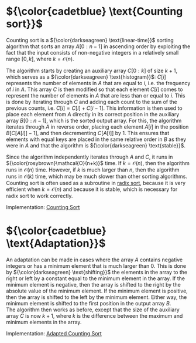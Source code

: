 # ${\color{cadetblue} \text{Counting sort}}$

Counting sort is a ${\color{darkseagreen} \text{linear-time}}$ sorting algorithm that sorts an array $A[0:n-1]$ in ascending order by exploiting the fact that the input consists of non-negative integers in a relatively small range $[0, k]$, where $k = \mathcal{O}(n)$.

The algorithm starts by creating an auxiliary array $C[0:k]$ of size $k+1$, which serves as a ${\color{darkseagreen} \text{histogram}}$: $C[i]$ represents the number of elements in $A$ that are equal to $i$, i.e. the frequency of $i$ in $A$. This array $C$ is then modified so that each element $C[i]$ comes to represent the number of elements in $A$ that are less than or equal to $i$. This is done by iterating through $C$ and adding each count to the sum of the previous counts, i.e. $C[i] = C[i] + C[i-1]$. This information is then used to place each element from $A$ directly in its correct position in the auxiliary array $B[0:n-1]$, which is the sorted output array. For this, the algorithm iterates through $A$ in reverse order, placing each element $A[i]$ in the position $B[C[A[i]]-1]$, and then decrementing $C[A[i]]$ by 1. This ensures that elements with equal keys are placed in the same relative order in $B$ as they were in $A$ and that the algorithm is ${\color{darkseagreen} \text{stable}}$.

Since the algorithm independently iterates through $A$ and $C$, it runs in ${\color{rosybrown}\mathcal{O}(n+k)}$ time. If $k = \mathcal{O}(n)$, then the algorithm runs in $\mathcal{O}(n)$ time. However, if $k$ is much larger than $n$, then the algorithm runs in $\mathcal{O}(k)$ time, which may be much slower than other sorting algorithms. Counting sort is often used as a subroutine in [radix sort](https://github.com/pl3onasm/CLRS/tree/main/algorithms/sorting/radix-sort), because it is very efficient when $k = \mathcal{O}(n)$ and because it is stable, which is necessary for radix sort to work correctly.

Implementation: [Counting Sort](https://github.com/pl3onasm/CLRS/blob/main/algorithms/sorting/counting-sort/countingsort-1.c)

# ${\color{cadetblue} \text{Adaptation}}$
An adaptation can be made in cases where the array $A$ contains negative integers or has a minimum element that is much larger than 0. This is done by ${\color{darkseagreen} \text{shifting}}$ the elements in the array to the right or left by a constant equal to the minimum element in the array. If the minimum element is negative, then the array is shifted to the right by the absolute value of the minimum element. If the minimum element is positive, then the array is shifted to the left by the minimum element. Either way, the minimum element is shifted to the first position in the output array $B$.  
The algorithm then works as before, except that the size of the auxiliary array $C$ is now $k+1$, where $k$ is the difference between the maximum and minimum elements in the array.

Implementation: [Adapted Counting Sort](https://github.com/pl3onasm/CLRS/blob/main/algorithms/sorting/counting-sort/countingsort-2.c)
